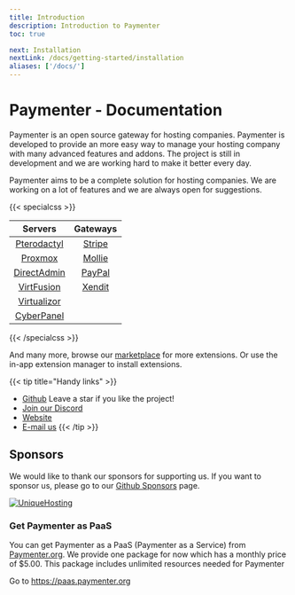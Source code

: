 ```yaml
---
title: Introduction
description: Introduction to Paymenter
toc: true

next: Installation
nextLink: /docs/getting-started/installation
aliases: ['/docs/']
---
```

# Paymenter - Documentation
Paymenter is an open source gateway for hosting companies. Paymenter is developed to provide an more easy way to manage your hosting company with many advanced features and addons. The project is still in development and we are working hard to make it better every day.

Paymenter aims to be a complete solution for hosting companies. We are working on a lot of features and we are always open for suggestions.

{{< specialcss >}}

|                 **Servers**                 |            **Gateways**              |
|:-------------------------------------------:|:----------------------------------------:|
|   [Pterodactyl](https://pterodactyl.io/)    | [Stripe](https://stripe.com/)     | 
|     [Proxmox](https://www.proxmox.com/)     |    [Mollie](https://www.mollie.com/)   | 
| [DirectAdmin](https://www.directadmin.com/) |    [PayPal](https://www.paypal.com/)   | 
|    [VirtFusion](https://virtfusion.com/)    |    [Xendit](https://www.xendit.co/)    | 
| [Virtualizor](https://www.virtualizor.com/) |  
|    [CyberPanel](https://cyberpanel.net/)    | 
{{< /specialcss >}}

And many more, browse our [marketplace](https://market.paymenter.org/extensions) for more extensions. Or use the in-app extension manager to install extensions.



{{< tip title="Handy links" >}}
* [Github](https://github.com/Paymenter) Leave a star if you like the project!
* [Join our Discord](https://discord.gg/v42TvwT58H)
* [Website](https://paymenter.org/)
* [E-mail us](mailto:hello@paymenter.org)
{{< /tip >}}

## Sponsors
We would like to thank our sponsors for supporting us. If you want to sponsor us, please go to our [Github Sponsors](https://github.com/CorwinDev) page.

[![UniqueHosting](../sponsors/somethingunique.png)](https://suhosting.net/)

### Get Paymenter as PaaS
You can get Paymenter as a PaaS (Paymenter as a Service) from [Paymenter.org](https://paymenter.org/). We provide one package for now which has a monthly price of $5.00. This package includes unlimited resources needed for Paymenter

Go to https://paas.paymenter.org
